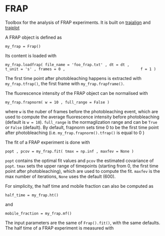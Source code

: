 # FRAP
Toolbox for the analysis of FRAP experiments. It is built on [trajalign](http://apicco.github.io/trajectory_alignment/) and [trajplot](https://github.com/apicco/trajectory_plotting)

A FRAP object is defined as

`my_frap = Frap()`

Its content is loaded with

`my_frap.loadfrap(
	file_name = 'foo_frap.txt' ,
	dt = dt ,                                    
	t_unit = 's' ,
	frames = 0 ,                                 
	f = 1 )`

The first time point after photobleaching happens is extracted with `my_frap.tfrap()`, the first frame with `my_frap.frapframe()`.

The fluorescence intensity of the FRAP object can be normalised with 

`my_frap.frapnorm( w = 10 , full_range = False )`

where `w` is the nuber of frames before the photobleaching event, which are used to compute the average fluorescence intensity before photobleaching (default is `w = 10`). `full_range` is the normaglization range and can be `True` or `False` (default).
By default, frapnorm sets time 0 to be the first time point after photobleaching (i.e. `my_frap.frapnorm().tfrap()` is equal to 0 )

The fit of a FRAP experiment is done with

`popt , pcov = my_frap.fit( tmax = np.inf , maxfev = None )`

`popt` contains the optimal fit values and `pcov` the estimated covariance of `popt`. `tmax` sets the upper range of timepoints (starting from 0, the first time point after photobleaching), which are used to compute the fit. `maxfev` is the max number of iterations, `None` uses the default (600). 

For simplicity, the half time and mobile fraction can also be computed as

`half_time = my_frap.ht()`

and

`mobile_fraction = my_frap.mf()`

The input parameters are the same of `Frap().fit()`, with the same defaults.
The half time of a FRAP experiment is measured with
